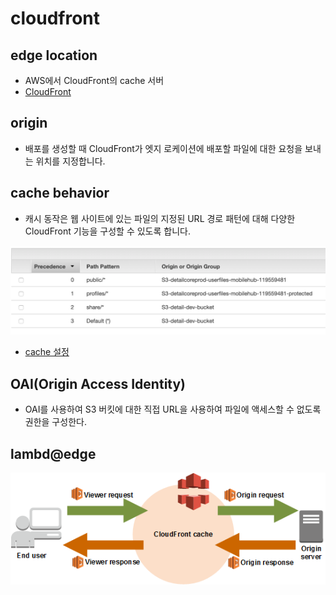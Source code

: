 # cloudfront

## edge location

* AWS에서 CloudFront의 cache 서버
* [CloudFront](https://aws.amazon.com/ko/cloudfront/features/?nc=sn&loc=2)

## origin

* 배포를 생성할 때 CloudFront가 엣지 로케이션에 배포할 파일에 대한 요청을 보내는 위치를 지정합니다.

## cache behavior

* 캐시 동작은 웹 사이트에 있는 파일의 지정된 URL 경로 패턴에 대해 다양한 CloudFront 기능을 구성할 수 있도록 합니다.

![behavior](./images/cloudfront-behavior.png)

* [cache 설정](https://docs.aws.amazon.com/ko_kr/AmazonCloudFront/latest/DeveloperGuide/Expiration.html)

## OAI(Origin Access Identity)

* OAI를 사용하여 S3 버킷에 대한 직접 URL을 사용하여 파일에 액세스할 수 없도록 권한을 구성한다.

## lambd@edge

![lambda@edge](./images/cloudfront-lambdaedge.png)
